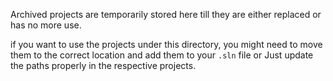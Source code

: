 Archived projects are temporarily stored here till they are either replaced or has no more use.

if you want to use the projects under this directory, you might need to move them to the correct location and add them to your `.sln` file or Just update the paths properly in the respective projects.
